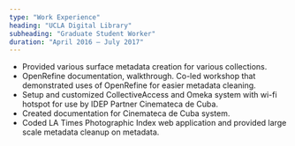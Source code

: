 ```yaml
---
type: "Work Experience"
heading: "UCLA Digital Library"
subheading: "Graduate Student Worker"
duration: "April 2016 – July 2017"
---
```

- Provided various surface metadata creation for various collections.
- OpenRefine documentation, walkthrough.  Co-led workshop that demonstrated uses of OpenRefine for easier metadata cleaning.
- Setup and customized CollectiveAccess and Omeka system with wi-fi hotspot for use by IDEP Partner Cinemateca de Cuba.
- Created documentation for Cinemateca de Cuba system. 
- Coded LA Times Photographic Index web application and provided large scale metadata cleanup on metadata.


